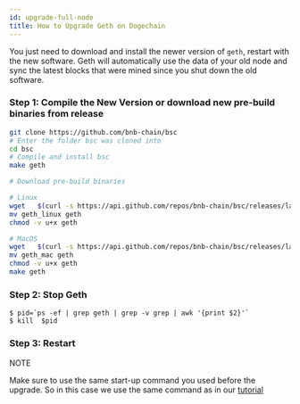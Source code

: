 ```yaml
---
id: upgrade-full-node
title: How to Upgrade Geth on Dogechain
---
```


You just need to download and install the newer version of `geth`, restart with the new software. Geth will automatically use the data of your old node and sync the latest blocks that were mined since you shut down the old software.

### Step 1: Compile the New Version or download new pre-build binaries from release

```bash
git clone https://github.com/bnb-chain/bsc
# Enter the folder bsc was cloned into
cd bsc
# Compile and install bsc
make geth
```



```bash
# Download pre-build binaries

# Linux
wget   $(curl -s https://api.github.com/repos/bnb-chain/bsc/releases/latest |grep browser_ |grep geth_linux |cut -d\" -f4)
mv geth_linux geth
chmod -v u+x geth

# MacOS
wget   $(curl -s https://api.github.com/repos/bnb-chain/bsc/releases/latest |grep browser_ |grep geth_mac |cut -d\" -f4)
mv geth_mac geth
chmod -v u+x geth
make geth
```



### Step 2: Stop Geth

```text
$ pid=`ps -ef | grep geth | grep -v grep | awk '{print $2}'`
$ kill  $pid
```



### Step 3: Restart

NOTE

Make sure to use the same start-up command you used before the upgrade. So in this case we use the same command as in our [tutorial](https://docs.bnbchain.org/docs/validator/fullnode)